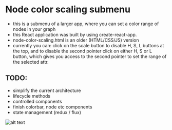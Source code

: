 # Node color scaling submenu
- this is a submenu of a larger app, where you can set a color range of nodes in your graph
- this React application was built by using create-react-app.
- node-color-scaling.html is an older (HTML/CSS/JS) version
- currently you can:
click on the scale button to disable H, S, L buttons at the top, and to disable the second pointer
click on either H, S or L button, which gives you access to the second pointer to set the range of the selected attr.

## TODO:
- simplify the current architecture
- lifecycle methods
- controlled components
- finish colorbar, node etc components
- state management (redux / flux)

![alt text](https://i.imgur.com/cMy9tt4.png)
